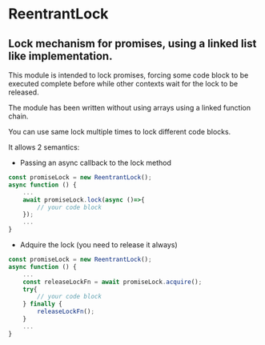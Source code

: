 # ReentrantLock
## Lock mechanism for promises, using a linked list like implementation.
This module is intended to lock promises, forcing some code block to be executed complete before while other contexts wait for the lock to be released. 

The module has been written without using arrays using a linked function chain.

You can use same lock multiple times to lock different code blocks. 

It allows 2 semantics:
* Passing an async callback to the lock method
```js
const promiseLock = new ReentrantLock();
async function () {
    ...
    await promiseLock.lock(async ()=>{
        // your code block
    });   
    ...
}
```
* Adquire the lock (you need to release it always)
```js
const promiseLock = new ReentrantLock();
async function () {
    ...
    const releaseLockFn = await promiseLock.acquire();
    try{
        // your code block
    } finally {
        releaseLockFn();
    }
    ...
}
```